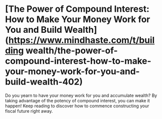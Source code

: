 
# [The Power of Compound Interest: How to Make Your Money Work for You and Build Wealth](https://www.mindhaste.com/t/building wealth/the-power-of-compound-interest-how-to-make-your-money-work-for-you-and-build-wealth-402)

Do you yearn to have your money work for you and accumulate wealth? By taking advantage of the potency of compound interest, you can make it happen! Keep reading to discover how to commence constructing your fiscal future right away.
    